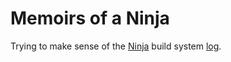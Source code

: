 # Memoirs of a Ninja

Trying to make sense of the [Ninja](https://ninja-build.org) build system
[log](https://ninja-build.org/manual.html#ref_log).
